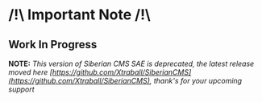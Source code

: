 # /!\ Important Note /!\

Work In Progress
----------------

**NOTE:** *This version of Siberian CMS SAE is deprecated, the latest release moved here [https://github.com/Xtraball/SiberianCMS](https://github.com/Xtraball/SiberianCMS), thank's for your upcoming support*

